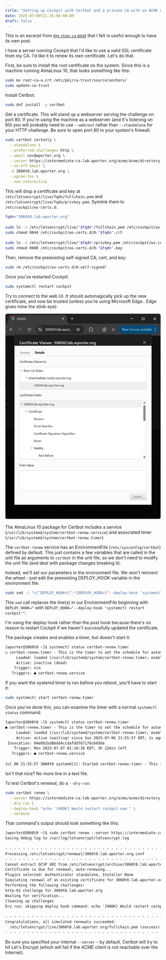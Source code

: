 ```yaml
---
title: "Setting up Cockpit with Certbot and a private CA with an ACME endpoint"
date: 2025-07-09T21:35:00-00:00
draft: false
---
```


This is an excerpt from [my `step-ca` post](https://wporter.org/building-out-a-signing-certificate-authority-that-supports-acme-with-step-ca-and-an-openssl-root/) that I felt is useful enough to have its own post.

I have a server running Cockpit that I'd like to use a valid SSL certificate from my CA. I'd like it to renew its own certificate. Let's do that.

First, be sure to install the root certificate on the system. Since this is a machine running AlmaLinux 10, that looks something like this:

```sh
sudo mv root-ca-a.crt /etc/pki/ca-trust/source/anchors/
sudo update-ca-trust
```

Install Certbot:

```sh
sudo dnf install -y certbot
```

Get a certificate. This will stand up a webserver serving the challenge on port 80. If you're using the machine as a webserver (and it's listening on 80) you will probably need to use `--webroot` rather than `--standalone` for your HTTP challenge. Be sure to open port 80 in your system's firewall.

```sh
sudo certbot certonly \
  --standalone \
  --preferred-challenges http \
  --email noc@wporter.org \
  --server https://intermediate-ca.lab.wporter.org/acme/acme/directory \
  --no-eff-email \
  -d 3060t0.lab.wporter.org \
  --agree-tos \
  --non-interactive
```

This will drop a certificate and key at `/etc/letsencrypt/live/fqdn/fullchain.pem` and `/etc/letsencrypt/live/fqdn/privkey.pem`. Symlink them to `/etc/cockpit/ws-certs.d`:

```sh
fqdn="3060t0.lab.wporter.org"

sudo ln -s /etc/letsencrypt/live/"$fqdn"/fullchain.pem /etc/cockpit/ws-certs.d/0-"$fqdn".crt
sudo chmod 0644 /etc/cockpit/ws-certs.d/0-"$fqdn".crt

sudo ln -s /etc/letsencrypt/live/"$fqdn"/privkey.pem /etc/cockpit/ws-certs.d/0-"$fqdn".key
sudo chmod 0600 /etc/cockpit/ws-certs.d/0-"$fqdn".key
```

Then, remove the preexisting self-signed CA, cert, and key:

```sh
sudo rm /etc/cockpit/ws-certs.d/0-self-signed*
```

Once you've restarted Cockpit:

```sh
sudo systemctl restart cockpit
```

Try to connect to the web UI. It should automagically pick up the new certificate, and now be trusted (unless you're using Microsoft Edge.. Edge gives mine the stink-eye):

![A screenshot of the certificate dialog in Google Chrome, showing a trusted internal certificate's chain of signatures](images/0-installed-cert-chrome.png)

The AlmaLinux 10 package for Certbot includes a service (`/usr/lib/systemd/system/certbot-renew.service`) and associated timer (`/usr/lib/systemd/system/certbot-renew.timer`).

The `certbot-renew` service has an EnvironmentFile (`/etc/sysconfig/certbot`) defined by default. This just contains a few variables that are called in the unit file as arguments to `certbot` in the unit file, so we don't need to modify the unit file (and deal with package changes breaking it).

Instead, we'll set our parameters in the environment file. We won't reinvent the wheel - just edit the preexisting DEPLOY_HOOK variable in the environment file:

```sh
sudo sed -i "s|^DEPLOY_HOOK=\".*|DEPLOY_HOOK=\"--deploy-hook 'systemctl restart cockpit'\"|" /etc/sysconfig/certbot
```

This `sed` call replaces the line(s) in our EnvironmentFile beginning with `DEPLOY_HOOK="` with `DEPLOY_HOOK="--deploy-hook 'systemctl restart cockpit'"`.

I'm using the deploy hook rather than the post hook because there's no reason to restart Cockpit if we haven't successfully updated the certificate.

The package creates and enables a timer, but doesn't start it:

```txt
[wporter@3060t0 ~]$ systemctl status certbot-renew.timer
○ certbot-renew.timer - This is the timer to set the schedule for automated renewals
     Loaded: loaded (/usr/lib/systemd/system/certbot-renew.timer; enabled; preset: enabled)
     Active: inactive (dead)
    Trigger: n/a
   Triggers: ● certbot-renew.service
```

If you want the systemd timer to run before you reboot, you'll have to start it:

```sh
sudo systemctl start certbot-renew.timer
```

Once you've done this, you can examine the timer with a normal `systemctl status` command:

```txt
[wporter@3060t0 ~]$ systemctl status certbot-renew.timer
● certbot-renew.timer - This is the timer to set the schedule for automated renewals
     Loaded: loaded (/usr/lib/systemd/system/certbot-renew.timer; enabled; preset: enabled)
     Active: active (waiting) since Sun 2025-07-06 21:55:57 EDT; 1s ago
 Invocation: 04e091bd06dd4ccdafddf67170c669de
    Trigger: Mon 2025-07-07 01:18:10 EDT; 3h 22min left
   Triggers: ● certbot-renew.service

Jul 06 21:55:57 3060t0 systemd[1]: Started certbot-renew.timer - This is the timer to set the schedule for automated re>
```

Isn't that nice? No more line in a text file.

To test Certbot's renewal, do a `--dry-run`:

```sh
sudo certbot renew \
  --server https://intermediate-ca.lab.wporter.org/acme/acme/directory \
  --dry-run \
  --deploy-hook "echo '[HOOK] Would restart cockpit now'" \
  --verbose
```

That command's output should look something like this:

```txt
[wporter@3060t0 ~]$ sudo certbot renew --server https://intermediate-ca.lab.wporter.org/acme/acme/directory --dry-run --deploy-hook "echo '[HOOK] Would restart cockpit now'" --verbose
Saving debug log to /var/log/letsencrypt/letsencrypt.log

- - - - - - - - - - - - - - - - - - - - - - - - - - - - - - - - - - - - - - - -
Processing /etc/letsencrypt/renewal/3060t0.lab.wporter.org.conf
- - - - - - - - - - - - - - - - - - - - - - - - - - - - - - - - - - - - - - - -
Cannot extract OCSP URI from /etc/letsencrypt/archive/3060t0.lab.wporter.org/cert1.pem
Certificate is due for renewal, auto-renewing...
Plugins selected: Authenticator standalone, Installer None
Simulating renewal of an existing certificate for 3060t0.lab.wporter.org
Performing the following challenges:
http-01 challenge for 3060t0.lab.wporter.org
Waiting for verification...
Cleaning up challenges
Dry run: skipping deploy hook command: echo '[HOOK] Would restart cockpit now'

- - - - - - - - - - - - - - - - - - - - - - - - - - - - - - - - - - - - - - - -
Congratulations, all simulated renewals succeeded:
  /etc/letsencrypt/live/3060t0.lab.wporter.org/fullchain.pem (success)
- - - - - - - - - - - - - - - - - - - - - - - - - - - - - - - - - - - - - - - -
```

Be sure you specified your internal `--server` - by default, Certbot will try to hit Let's Encrypt (which will fail if the ACME client is not reachable over the Internet).
